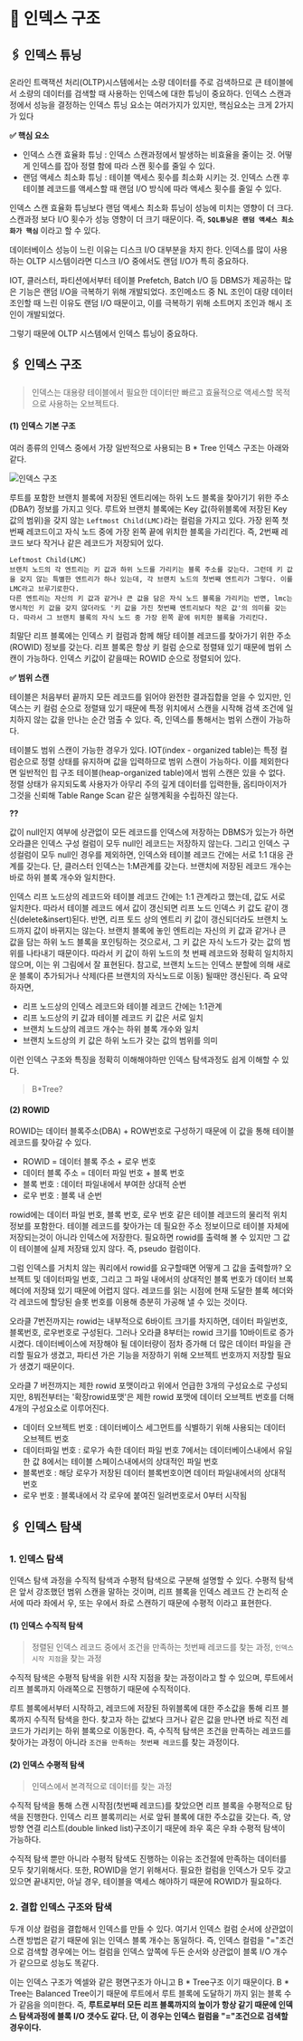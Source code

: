 # 🧷 인덱스 구조

## 🖇️  인덱스 튜닝

온라인 트랙잭션 처리(OLTP)시스템에서는 소량 데이터를 주로 검색하므로 큰 테이블에서 소량의 데이터를 검색할 때 사용하는 인덱스에 대한 튜닝이 중요하다. 인덱스 스캔과정에서 성능을 결정하는 인덱스 튜닝 요소는 여러가지가 있지만, 핵심요소는 크게 2가지가 있다  

**✅ 핵심 요소**
- 인덱스 스캔 효율화 튜닝 : 인덱스 스캔과정에서 발생하는 비효율을 줄이는 것. 어떻게 인덱스를 잡아 정렬 함에 따라 스캔 횟수를 줄일 수 있다.
- 랜덤 액세스 최소화 튜닝 : 테이블 액세스 횟수를 최소화 시키는 것. 인덱스 스캔 후 테이블 레코드를 액세스할 때 랜덤 I/O 방식에 따라 액세스 횟수를 줄일 수 있다.

인덱스 스캔 효율화 튜닝보다 랜덤 액세스 최소화 튜닝이 성능에 미치는 영향이 더 크다. 스캔과정 보다 I/O 횟수가 성능 영향이 더 크기 때문이다. 즉, **`SQL튜닝은 랜덤 액세스 최소화가 핵심`** 이라고 할 수 있다.

데이터베이스 성능이 느린 이유는 디스크 I/O 대부분을 차지 한다. 인덱스를 많이 사용하는 OLTP 시스템이라면 디스크 I/O 중에서도 랜덤 I/O가 특히 중요하다.  

IOT, 클러스터, 파티션에서부터 테이블 Prefetch, Batch I/O 등 DBMS가 제공하는 많은 기능은 랜덤 I/O을 극복하기 위해 개발되었다. 조인메소드 중 NL 조인이 대량 데이터 조인할 때 느린 이유도 랜덤 I/O 때문이고, 이를 극복하기 위해 소트머지 조인과 해시 조인이 개발되었다.

그렇기 때문에 OLTP 시스템에서 인덱스 튜닝이 중요하다.

## 🖇️  인덱스 구조

> 인덱스는 대용량 테이블에서 필요한 데이터만 빠르고 효율적으로 액세스할 목적으로 사용하는 오브젝트다.

#### (1) 인덱스 기본 구조

여러 종류의 인덱스 중에서 가장 일반적으로 사용되는 B * Tree 인덱스 구조는 아래와 같다.

![인덱스 구조](https://drive.google.com/thumbnail?id=1wNoUEUXrxzUZRWVGuDzzGf0Z1D7Ls-NJ&sz=w1000)

루트를 포함한 브랜치 블록에 저장된 엔트리에는 하위 노드 블록을 찾아기기 위한 주소(DBA?) 정보를 가지고 잇다.  루트와 브랜치 블록에는 Key 값(하위블록에 저장된 Key 값의 범위)을 갖지 않는 `Leftmost Child(LMC)`라는 컬럼을 가지고 있다. 가장 왼쪽 첫번째 레코드이고 자식 노드 중에 가장 왼쪽 끝에 위치한 블록을 가리킨다. 즉, 2번째 레코드 보다 작거나 같은 레코드가 저장되어 있다. 

```
Leftmost Child(LMC)
브랜치 노드의 각 엔트리는 키 값과 하위 노드를 가리키는 블록 주소를 갖는다. 그런데 키 값을 갖지 않는 특별한 엔트리가 하나 있는데, 각 브랜치 노드의 첫번째 엔트리가 그렇다. 이를 LMC라고 브루기로한다.
다른 엔트리는 자신의 키 값과 같거나 큰 값을 담은 자식 노드 블록을 가리키는 반면, lmc는 명시적인 키 값을 갖지 않더라도 '키 값을 가진 첫번째 엔트리보다 작은 값'의 의미를 갖는다. 따라서 그 브랜치 블록의 자식 노드 중 가장 왼쪽 끝에 위치한 블록을 가리킨다.
```

최말단 리프 블록에는 인덱스 키 컬럼과 함께 해당 테이블 레코드를 찾아가기 위한 주소(ROWID) 정보를 갖는다. 리프 블록은 항상 키 컬럼 순으로 정렬돼 있기 때문에 범위 스캔이 가능하다. 인덱스 키값이 같을때는 ROWID 순으로 정렬되어 있다.  


**✅ 범위 스캔**

테이블은 처음부터 끝까지 모든 레코드를 읽어야 완전한 결과집합을 얻을 수 있지만, 인덱스는 키 컬럼 순으로 정렬돼 있기 때문에 특정 위치에서 스캔을 시작해 검색 조건에 일치하지 않는 값을 만나는 순간 멈출 수 있다. 즉, 인덱스를 통해서는 범위 스캔이 가능하다.

테이블도 범위 스캔이 가능한 경우가 있다.  IOT(index - organized  table)는 특정 컬럼순으로 정렬 상태를 유지하며 값을 입력하므로 범위 스캔이 가능하다. 이를 제외한다면 일반적인 힙 구조 테이블(heap-organized table)에서 범위 스캔은 있을 수 없다. 정렬 상태가 유지되도록 사용자가 아무리 주의 깊게 데이터를 입력한들, 옵티마이저가 그것을 신뢰해 Table Range Scan 같은 실행계획을 수립하진 않는다.

**??**

값이 null인지 여부에 상관없이 모든 레코드를 인덱스에 저장하는 DBMS가 있는가 하면 오라클은 인덱스 구성 컬럼이 모두 null인 레코드는 저장하지 않는다. 그리고 인덱스 구성컬럼이 모두 null인 경우를 제외하면, 인덱스와 테이블 레코드 간에는 서로 1:1 대응 관계를 갖는다. 단, 클러스터 인덱스는 1:M관계를 갖는다. 브랜치에 저장된 레코드 개수는 바로 하위 블록 개수와 일치한다. 

인덱스 리프 노드상의 레코드와 테이블 레코드 간에는 1:1 관계라고 했는데, 값도 서로 일치한다. 따라서  테이블 레코드 에서 값이 갱신되면 리프 노드 인덱스 키 값도 같이 갱신(delete&insert)된다. 반면, 리프 토드 상의 엔트리 키 값이 갱신되더라도 브랜치 노드까지 값이 바뀌지는 않는다. 브랜치 블록에 놓인 엔트리는 자신의 키 값과 같거나 큰 값을 담는 하위 노드 블록을 포인팅하는 것으로서, 그 키 값은 자식 노드가 갖는 값의 범위를 나타내기 때문이다. 따라서 키 값이 하위 노드의 첫 번째 레코드와 정확히 일치하지 않으며, 이는 위 그림에서 잘 표현된다. 참고로, 브랜치 노드는 인덱스 분할에 의해 새로운 블록이 추가되거나 삭제(다른 브랜치의 자식노드로 이동) 될때만 갱신된다. 즉 요약하자면,

- 리프 노드상의 인덱스 레코드와 테이블 레코드 간에는 1:1관계
- 리프 노드상의 키 값과 테이블 레코드 키 값은 서로 일치
- 브랜치 노드상의 레코드 개수는 하위 블록 개수와 일치
- 브랜치 노드상의 키 값은 하위 노드가 갖는 값의 범위를 의미

이런 인덱스 구조와 특징을 정확히 이해해야하만 인덱스 탐색과정도 쉽게 이해할 수 있다.


> B*Tree?


#### (2) ROWID
ROWID는 데이터 블록주소(DBA) + ROW번호로 구성하기 때문에 이 값을 통해 테이블 레코드를 찾아갈 수 있다.  

- ROWID = 데이터 블록 주소 + 로우 번호
- 데이터 블록 주소 = 데이터 파일 번호 + 블록 번호
- 블록 번호 : 데이터 파일내에서 부여한 상대적 순번
- 로우 번호 : 블록 내 순번

rowid에는 데이터 파일 번호, 블록 번호, 로우 번호 같은 테이블 레코드의 물리적 위치 정보를 포함한다. 테이블 레코드를 찾아가는 데 필요한 주소 정보이므로 테이블 자체에 저장되는것이 아니라 인덱스에 저장한다. 필요하면 rowid를 출력해 볼 수 있지만 그 값이  테이블에  실제 저장돼 있지 않다. 즉, pseudo 컬럼이다.

그럼 인덱스를 거치치 않는 쿼리에서 rowid를 요구할때면 어떻게 그 값을 출력할까? 오브젝트 및 데이터파일 번호, 그리고 그 파일 내에서의 상대적인 블록 번호가 데이터 브록 헤더에 저장돼 있기 때문에 어렵지 않다.  레코드를 읽는 시점에 현재 도달한 블록 헤더와 각 레코드에 할당된 슬롯 번호를 이용해 층분히 가공해 낼 수 있는 것이다. 

오라클 7번전까지는 rowid는 내부적으로 6바이트 크기를 차지하면, 데이터 파일번호, 블록번호, 로우번호로 구성된다. 그러나 오라클 8부터는 rowid 크기를 10바이트로 증가시켰다.  데이터베이스에 저장해야 될 데이터량이 점차 증가해 더 많은 데이터 파일을 관리할 필요가 생겼고, 파티션 가은 기능을 저장하기 위해 오브젝트 번호까지 저장할 필요가 생겼기 때문이다. 

오라클 7 버전까지는 제한 rowid 포맷이라고 위에서 언급한 3개의 구성요소로 구성되지만, 8붜전부터는 '확장rowid포맷'은 제한 rowid 포맷에 데이터 오브젝트 번호를 더해 4개의 구성요소로 이루어진다.
- 데이터 오브젝트 번호 : 데이터베이스 세그먼트를 식별하기 위해 사용되는 데이터 오브젝트 번호
- 데이터파일 번호 : 로우가 속한 데이터 파일 번호 7에서는 데이터베이스내에서 유일한 값 8에서는  테이블 스페이스내에서의 상대적인 파일 번호
- 블록번호 : 해당 로우가 저장된 데이터 블록번호이면 데이터 파일내에서의 상대적 번호
- 로우 번호  : 블록내에서 각 로우에 붙여진 일려번호로서 0부터 시작됨


## 🖇️  인덱스 탐색

###  1. 인덱스 탐색

인덱스 탐색 과정을 수직적 탐색과 수평적 탐색으로 구분해 설명할 수 있다. 수평적 탐색은 앞서 강조했던 범위 스캔을 말하는 것이며,  리프 블록을 인덱스 레코드 간 논리적 순서에 따라 좌에서 우, 또는 우에서 좌로 스캔하기 때문에 수평적 이라고 표현한다.

#### (1) 인덱스 수직적 탐색

> 정렬된 인덱스 레코드 중에서 조건을 만족하는 첫번째 레코드를 찾는 과정, `인덱스 시작 지점`을 찾는 과정

수직적 탐색은 수평적 탐색을 위한 시작 지점을 찾는 과정이라고 할 수 있으며, 루트에서 리프 블록까지 아래쪽으로 진행하기 때문에 수직적이다.

루트 블록에서부터 시작하고, 레코드에 저장된 하위블록에 대한 주소값을 통해 리프 블록까지 수직적 탐색을 한다. 찾고자 하는 값보다 크거나 같은 값을 만나면 바로 직전 레코드가 가리키는 하위 블록으로 이동한다. 즉, 수직적 탐색은 조건을 만족하는 레코드를 찾아가는 과정이 아니라 `조건을 만족하는 첫번째 레코드`를 찾는 과정이다.

#### (2) 인덱스 수평적 탐색

> 인덱스에서 본격적으로 데이터를 찾는 과정

수직적 탐색을 통해 스캔 시작점(첫번째 레코드)를 찾았으면 리프 블록을 수평적으로 탐색을 진행한다. 인덱스 리프 블록끼리는 서로 앞뒤 블록에 대한 주소값을 갖는다. 즉, 양방향 연결 리스트(double linked list)구조이기 때문에 좌우 혹은 우좌 수평적 탐색이 가능하다.  

수직적 탐색 뿐만 아니라 수평적 탐색도 진행하는 이유는 조건절에 만족하는 데이터를 모두 찾기위해서다. 또한, ROWID을 얻기 위해서다. 필요한 컬럼을 인덱스가 모두 갖고 있으면 끝내지만, 아닐 경우, 테이블을 액세스 해야하기 때문에 ROWID가 필요하다.

### 2. 결합 인덱스 구조와 탐색

두개 이상 컬럼을 결합해서 인덱스를 만들 수 있다. 여기서 인덱스 컬럼 순서에 상관없이 스캔 방법은 같기 때문에 읽는 인덱스 블록 개수는 동일하다. 즉, 인덱스 컬럼을 "="조건으로 검색할 경우에는 어느 컬럼을 인덱스 앞쪽에 두든 순서와 상관없이 블록 I/O 개수가 같으므로 성능도 똑같다.

이는 인덱스 구조가 엑셀와 같은 평면구조가 아니고 B * Tree구조 이기 때문이다. B * Tree는 Balanced Tree이기 때문에 루트에서 루트 블록에 도달하기 까지 읽는 블록 수가 같음을 의미한다. 즉, **루트로부터 모든 리프 블록까지의 높이가 항상 같기 때문에 인덱스 탐색과정에 블록 I/O 갯수도 같다. 단, 이 경우는 인덱스 컬럼을 "="조건으로 검색할 경우이다.**
